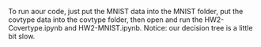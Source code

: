 
To run aour code, just put the MNIST data into the MNIST folder, put the covtype data into the covtype folder, then open and run the HW2-Covertype.ipynb and HW2-MNIST.ipynb.
Notice: our decision tree is a little bit slow.
